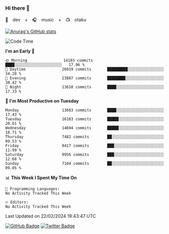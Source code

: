 ### Hi there 👋

🚀　dev　+　🎧　music　+　📺　otaku


[![Anurag's GitHub stats](https://github-readme-stats.vercel.app/api?username=koheitasaka&count_private=true&show_icons=true&theme=monokai)](https://github.com/koheitasaka/github-readme-stats)

<!--START_SECTION:waka-->
![Code Time](http://img.shields.io/badge/Code%20Time-1%2C161%20hrs%2023%20mins-blue)

**I'm an Early 🐤** 

```text
🌞 Morning                14103 commits       ████░░░░░░░░░░░░░░░░░░░░░   17.96 % 
🌆 Daytime                26919 commits       █████████░░░░░░░░░░░░░░░░   34.28 % 
🌃 Evening                23887 commits       ████████░░░░░░░░░░░░░░░░░   30.42 % 
🌙 Night                  13610 commits       ████░░░░░░░░░░░░░░░░░░░░░   17.33 % 
```
📅 **I'm Most Productive on Tuesday** 

```text
Monday                   13683 commits       ████░░░░░░░░░░░░░░░░░░░░░   17.43 % 
Tuesday                  16183 commits       █████░░░░░░░░░░░░░░░░░░░░   20.61 % 
Wednesday                14694 commits       █████░░░░░░░░░░░░░░░░░░░░   18.71 % 
Thursday                 7482 commits        ██░░░░░░░░░░░░░░░░░░░░░░░   09.53 % 
Friday                   9417 commits        ███░░░░░░░░░░░░░░░░░░░░░░   11.99 % 
Saturday                 9956 commits        ███░░░░░░░░░░░░░░░░░░░░░░   12.68 % 
Sunday                   7104 commits        ██░░░░░░░░░░░░░░░░░░░░░░░   09.05 % 
```


📊 **This Week I Spent My Time On** 

```text
💬 Programming Languages: 
No Activity Tracked This Week

🔥 Editors: 
No Activity Tracked This Week
```


 Last Updated on 22/02/2024 19:43:47 UTC
<!--END_SECTION:waka-->

[![GitHub Badge](https://img.shields.io/badge/GitHub-100000?style=for-the-badge&logo=github&logoColor=white)](https://github.com/koheitasaka)
[![Twitter Badge](https://img.shields.io/badge/Twitter-1DA1F2?style=for-the-badge&logo=twitter&logoColor=white)](https://twitter.com/sleep_asleep_)
